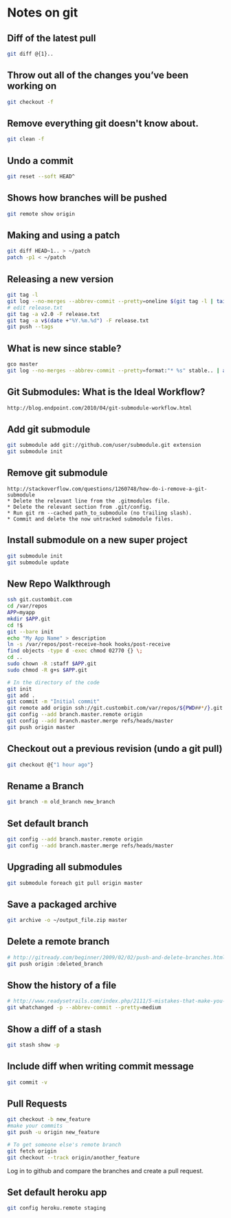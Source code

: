 # Notes on git

## Diff of the latest pull

```bash
git diff @{1}..
```

## Throw out all of the changes you’ve been working on

```bash
git checkout -f
```

## Remove everything git doesn't know about.

```bash
git clean -f
```

## Undo a commit

```bash
git reset --soft HEAD^
```

## Shows how branches will be pushed

```bash
git remote show origin
```

## Making and using a patch

```bash
git diff HEAD~1.. > ~/patch
patch -p1 < ~/patch
```

## Releasing a new version

```bash
git tag -l
git log --no-merges --abbrev-commit --pretty=oneline $(git tag -l | tail -n 1).. > release.txt
# edit release.txt
git tag -a v2.0 -F release.txt
git tag -a v$(date +"%Y.%m.%d") -F release.txt
git push --tags
```

## What is new since stable?

```bash
gco master
git log --no-merges --abbrev-commit --pretty=format:"* %s" stable.. | awk '{gsub(/refs/,"see");print}'
```

## Git Submodules: What is the Ideal Workflow?

```bash
http://blog.endpoint.com/2010/04/git-submodule-workflow.html
```

## Add git submodule

```bash
git submodule add git://github.com/user/submodule.git extension
git submodule init
```

## Remove git submodule

```
http://stackoverflow.com/questions/1260748/how-do-i-remove-a-git-submodule
* Delete the relevant line from the .gitmodules file.
* Delete the relevant section from .git/config.
* Run git rm --cached path_to_submodule (no trailing slash).
* Commit and delete the now untracked submodule files.
```
    
## Install submodule on a new super project

```bash
git submodule init
git submodule update
```

## New Repo Walkthrough

```bash
ssh git.custombit.com
cd /var/repos
APP=myapp
mkdir $APP.git
cd !$
git --bare init
echo "My App Name" > description
ln -s /var/repos/post-receive-hook hooks/post-receive
find objects -type d -exec chmod 02770 {} \;
cd ..
sudo chown -R :staff $APP.git
sudo chmod -R g+s $APP.git

# In the directory of the code
git init
git add .
git commit -m "Initial commit"
git remote add origin ssh://git.custombit.com/var/repos/${PWD##*/}.git
git config --add branch.master.remote origin
git config --add branch.master.merge refs/heads/master
git push origin master
```

## Checkout out a previous revision (undo a git pull)

```bash
git checkout @{"1 hour ago"}
```

## Rename a Branch

```bash
git branch -m old_branch new_branch
```

## Set default branch

```bash
git config --add branch.master.remote origin
git config --add branch.master.merge refs/heads/master
```

## Upgrading all submodules

```bash
git submodule foreach git pull origin master
```

## Save a packaged archive

```bash
git archive -o ~/output_file.zip master
```

## Delete a remote branch

```bash
# http://gitready.com/beginner/2009/02/02/push-and-delete-branches.html
git push origin :deleted_branch
```

## Show the history of a file

```bash
# http://www.readysetrails.com/index.php/2111/5-mistakes-that-make-you-look-like-a-rails-n00b/
git whatchanged -p --abbrev-commit --pretty=medium
```

## Show a diff of a stash

```bash
git stash show -p
```

## Include diff when writing commit message

```bash
git commit -v
```

## Pull Requests

```bash
git checkout -b new_feature
#make your commits
git push -u origin new_feature

# To get someone else's remote branch
git fetch origin
git checkout --track origin/another_feature
```

Log in to github and compare the branches and create a pull request.

## Set default heroku app

```bash
git config heroku.remote staging
```
